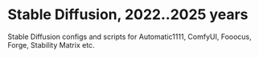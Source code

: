 # Stable Diffusion, 2022..2025 years
Stable Diffusion configs and scripts for Automatic1111, ComfyUI, Fooocus, Forge, Stability Matrix etc.
